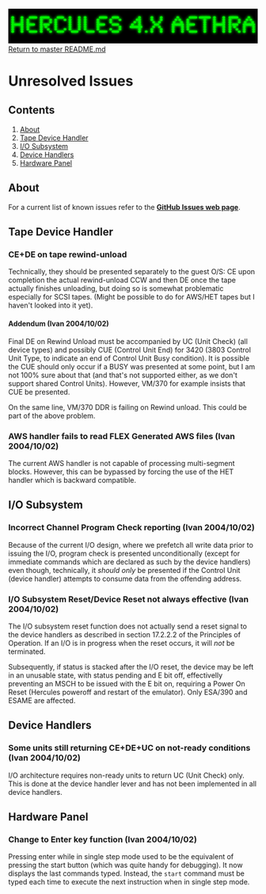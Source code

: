 ![test image](images/image_header_herculesaethra.png)
[Return to master README.md](../README.md)

# Unresolved Issues

## Contents

1. [About](#About)
2. [Tape Device Handler](#Tape-Device-Handler)
3. [I/O Subsystem](#IO-Subsystem)
3. [Device Handlers](#Device-Handlers)
3. [Hardware Panel](#Hardware-Panel)


## About

For a current list of known issues refer to the [**GitHub Issues web page**](https://github.com/SDL-Hercules-390/hyperion/issues).


## Tape Device Handler

### CE+DE on tape rewind-unload

Technically, they should be presented separately to the guest O/S:
CE upon completion the actual rewind-unload CCW and then DE once the tape actually finishes unloading,
but doing so is somewhat problematic especially for SCSI tapes. (Might be possible to do for AWS/HET tapes
but I haven't looked into it yet).


#### Addendum (Ivan 2004/10/02)

Final DE on Rewind Unload must be accompanied by UC (Unit Check) (all device types)
and possibly CUE (Control Unit End) for 3420 (3803 Control Unit Type, to indicate an end of Control Unit Busy condition).
It is possible the CUE should only occur if a BUSY was presented at some point, but I am not 100% sure about that
(and that's not supported either, as we don't support shared Control Units). However, VM/370 for example insists that
CUE be presented.

On the same line, VM/370 DDR is failing on Rewind unload. This could be part of the above problem.


### AWS handler fails to read FLEX Generated AWS files (Ivan 2004/10/02)

The current AWS handler is not capable of processing multi-segment blocks. However, this can be bypassed
by forcing the use of the HET handler which is backward compatible.


## I/O Subsystem

### Incorrect Channel Program Check reporting (Ivan 2004/10/02)

Because of the current I/O design, where we prefetch all write data prior to issuing the I/O,
program check is presented unconditionally (except for immediate commands which are declared
as such by the device handlers) even though, technically, it _should only_ be presented if the
Control Unit (device handler) attempts to consume data from the offending address.

### I/O Subsystem Reset/Device Reset not always effective (Ivan 2004/10/02)

The I/O subsystem reset function does not actually send a reset signal to the device handlers
as described in section 17.2.2.2 of the Principles of Operation. If an I/O is in progress
when the reset occurs, it will _not_ be terminated.

Subsequently, if status is stacked after the I/O reset, the device may be left in an unusable state,
with status pending and E bit off, effectivelly preventing an MSCH to be issued with the E bit on,
requiring a Power On Reset (Hercules poweroff and restart of the emulator).
Only ESA/390 and ESAME are affected.


## Device Handlers

### Some units still returning CE+DE+UC on not-ready conditions (Ivan 2004/10/02)

I/O architecture requires non-ready units to return UC (Unit Check) only. This is done at
the device handler lever and has not been implemented in all device handlers.

## Hardware Panel

### Change to Enter key function (Ivan 2004/10/02)

Pressing enter while in single step mode used to be the equivalent of pressing the start button
(which was quite handy for debugging). It now displays the last commands typed. Instead, the
`start` command must be typed each time to execute the next instruction when in single step mode.
